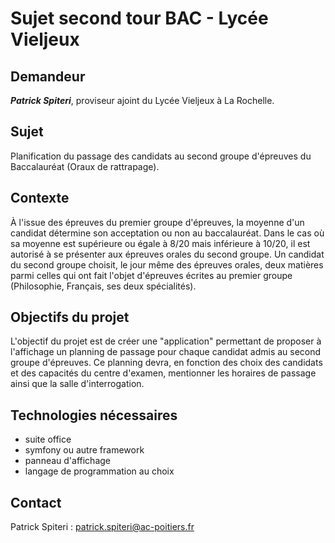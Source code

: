 # Sujet second tour BAC - Lycée Vieljeux

## Demandeur
***Patrick Spiteri***, proviseur ajoint du Lycée Vieljeux à La Rochelle.

## Sujet
Planification du passage des candidats au second groupe d'épreuves du Baccalauréat (Oraux de rattrapage).

## Contexte
À l'issue des épreuves du premier groupe d'épreuves, la moyenne d'un candidat détermine son acceptation ou non au baccalauréat. Dans le
cas où sa moyenne est supérieure ou égale à 8/20 mais inférieure à 10/20, il est autorisé à se présenter aux épreuves orales du second
groupe.
Un candidat du second groupe choisit, le jour même des épreuves orales, deux matières parmi celles qui ont fait l'objet d'épreuves écrites au premier groupe (Philosophie, Français, ses deux spécialités).

## Objectifs du projet
L'objectif du projet est de créer une "application" permettant de proposer à l'affichage un planning de passage pour chaque candidat admis au second groupe d'épreuves.
Ce planning devra, en fonction des choix des candidats et des capacités du centre d'examen, mentionner les horaires de passage ainsi que la salle d'interrogation.

## Technologies nécessaires
- suite office
- symfony ou autre framework
- panneau d'affichage
- langage de programmation au choix

## Contact
Patrick Spiteri : patrick.spiteri@ac-poitiers.fr

